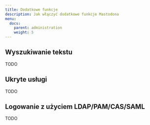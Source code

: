 ```yaml
---
title: Dodatkowe funkcje
description: Jak włączyć dodatkowe funkcje Mastodona
menu:
  docs:
    parent: administration
    weight: 5
---
```


## Wyszukiwanie tekstu

TODO

## Ukryte usługi

TODO

## Logowanie z użyciem LDAP/PAM/CAS/SAML

TODO
